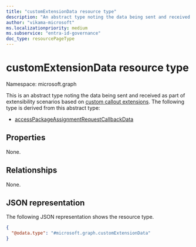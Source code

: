 ```yaml
---
title: "customExtensionData resource type"
description: "An abstract type noting the data being sent and received as part of extensibility scenarios based on custom callout extensions"
author: "vikama-microsoft"
ms.localizationpriority: medium
ms.subservice: "entra-id-governance"
doc_type: resourcePageType
---
```


# customExtensionData resource type

Namespace: microsoft.graph

This is an abstract type noting the data being sent and received as part of extensibility scenarios based on [custom callout extensions](../resources/customcalloutextension.md). The following type is derived from this abstract type:

- [accessPackageAssignmentRequestCallbackData](../resources/accesspackageassignmentrequestcallbackdata.md)

## Properties
None.

## Relationships
None.

## JSON representation

The following JSON representation shows the resource type.
<!-- {
  "blockType": "resource",
  "@odata.type": "microsoft.graph.customExtensionData"
}
-->
``` json
{
  "@odata.type": "#microsoft.graph.customExtensionData"
}
```

